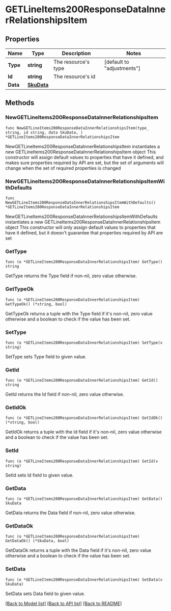 # GETLineItems200ResponseDataInnerRelationshipsItem

## Properties

Name | Type | Description | Notes
------------ | ------------- | ------------- | -------------
**Type** | **string** | The resource&#39;s type | [default to "adjustments"]
**Id** | **string** | The resource&#39;s id | 
**Data** | [**SkuData**](SkuData.md) |  | 

## Methods

### NewGETLineItems200ResponseDataInnerRelationshipsItem

`func NewGETLineItems200ResponseDataInnerRelationshipsItem(type_ string, id string, data SkuData, ) *GETLineItems200ResponseDataInnerRelationshipsItem`

NewGETLineItems200ResponseDataInnerRelationshipsItem instantiates a new GETLineItems200ResponseDataInnerRelationshipsItem object
This constructor will assign default values to properties that have it defined,
and makes sure properties required by API are set, but the set of arguments
will change when the set of required properties is changed

### NewGETLineItems200ResponseDataInnerRelationshipsItemWithDefaults

`func NewGETLineItems200ResponseDataInnerRelationshipsItemWithDefaults() *GETLineItems200ResponseDataInnerRelationshipsItem`

NewGETLineItems200ResponseDataInnerRelationshipsItemWithDefaults instantiates a new GETLineItems200ResponseDataInnerRelationshipsItem object
This constructor will only assign default values to properties that have it defined,
but it doesn't guarantee that properties required by API are set

### GetType

`func (o *GETLineItems200ResponseDataInnerRelationshipsItem) GetType() string`

GetType returns the Type field if non-nil, zero value otherwise.

### GetTypeOk

`func (o *GETLineItems200ResponseDataInnerRelationshipsItem) GetTypeOk() (*string, bool)`

GetTypeOk returns a tuple with the Type field if it's non-nil, zero value otherwise
and a boolean to check if the value has been set.

### SetType

`func (o *GETLineItems200ResponseDataInnerRelationshipsItem) SetType(v string)`

SetType sets Type field to given value.


### GetId

`func (o *GETLineItems200ResponseDataInnerRelationshipsItem) GetId() string`

GetId returns the Id field if non-nil, zero value otherwise.

### GetIdOk

`func (o *GETLineItems200ResponseDataInnerRelationshipsItem) GetIdOk() (*string, bool)`

GetIdOk returns a tuple with the Id field if it's non-nil, zero value otherwise
and a boolean to check if the value has been set.

### SetId

`func (o *GETLineItems200ResponseDataInnerRelationshipsItem) SetId(v string)`

SetId sets Id field to given value.


### GetData

`func (o *GETLineItems200ResponseDataInnerRelationshipsItem) GetData() SkuData`

GetData returns the Data field if non-nil, zero value otherwise.

### GetDataOk

`func (o *GETLineItems200ResponseDataInnerRelationshipsItem) GetDataOk() (*SkuData, bool)`

GetDataOk returns a tuple with the Data field if it's non-nil, zero value otherwise
and a boolean to check if the value has been set.

### SetData

`func (o *GETLineItems200ResponseDataInnerRelationshipsItem) SetData(v SkuData)`

SetData sets Data field to given value.



[[Back to Model list]](../README.md#documentation-for-models) [[Back to API list]](../README.md#documentation-for-api-endpoints) [[Back to README]](../README.md)


